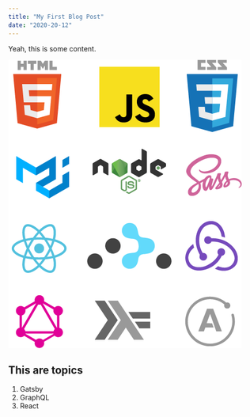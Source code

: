 ```yaml
---
title: "My First Blog Post"
date: "2020-20-12"
---
```

Yeah, this is some content.

![Technologies](./darklanguages.png)
## This are topics

1. Gatsby
2. GraphQL
3. React 